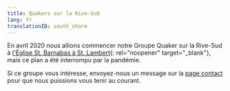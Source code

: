 ```yaml
---
title: Quakers sur la Rive-Sud
lang: fr
translationID: south_shore
---
```

En avril 2020 nous allions commencer notre Groupe Quaker sur la Rive-Sud à [l'Église St. Barnabas à St. Lambert](https://goo.gl/maps/BSGXnGXRBBchZZrz7){: rel="noopener" target="_blank"}, mais ce plan a été interrompu par la pandémie.

Si ce groupe vous intéresse, envoyez-nous un message sur la [page contact](/contact-fr) pour que nous puissions vous tenir au courant.
